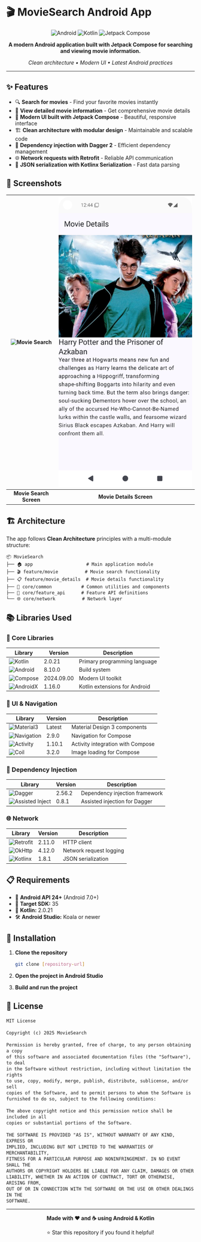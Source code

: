 # 🎬 MovieSearch Android App

<div style="text-align: center;">

![Android](https://img.shields.io/badge/Android-3DDC84?style=for-the-badge&logo=android&logoColor=white)
![Kotlin](https://img.shields.io/badge/kotlin-%237F52FF.svg?style=for-the-badge&logo=kotlin&logoColor=white)
![Jetpack Compose](https://img.shields.io/badge/Jetpack%20Compose-4285F4?style=for-the-badge&logo=jetpack-compose&logoColor=white)

**A modern Android application built with Jetpack Compose for searching and viewing movie
information.**

*Clean architecture • Modern UI • Latest Android practices*

</div>

---

## ✨ Features

- 🔍 **Search for movies** - Find your favorite movies instantly
- 📱 **View detailed movie information** - Get comprehensive movie details
- 🎨 **Modern UI built with Jetpack Compose** - Beautiful, responsive interface
- 🏗️ **Clean architecture with modular design** - Maintainable and scalable code
- 💉 **Dependency injection with Dagger 2** - Efficient dependency management
- 🌐 **Network requests with Retrofit** - Reliable API communication
- 📄 **JSON serialization with Kotlinx Serialization** - Fast data parsing

## 📸 Screenshots

<div style="text-align: center;">

| ![Movie Search](screenshots/movie_search.png) | ![Movie Details](screenshots/movie_details.png) |
|:---------------------------------------------:|:-----------------------------------------------:|
|            **Movie Search Screen**            |            **Movie Details Screen**             |

</div>

## 🏗️ Architecture

The app follows **Clean Architecture** principles with a multi-module structure:

```
📦 MovieSearch
├── 🏠 app                    # Main application module
├── 🎬 feature/movie          # Movie search functionality
├── 📋 feature/movie_details  # Movie details functionality
├── 🔧 core/common           # Common utilities and components
├── 🔌 core/feature_api      # Feature API definitions
└── 🌐 core/network          # Network layer
```

## 📚 Libraries Used

### 🚀 Core Libraries

| Library                                                                                                 | Version    | Description                   |
|---------------------------------------------------------------------------------------------------------|------------|-------------------------------|
| ![Kotlin](https://img.shields.io/badge/Kotlin-7F52FF?style=flat&logo=kotlin&logoColor=white)            | 2.0.21     | Primary programming language  |
| ![Android](https://img.shields.io/badge/AGP-3DDC84?style=flat&logo=android&logoColor=white)             | 8.10.0     | Build system                  |
| ![Compose](https://img.shields.io/badge/Compose-4285F4?style=flat&logo=jetpack-compose&logoColor=white) | 2024.09.00 | Modern UI toolkit             |
| ![AndroidX](https://img.shields.io/badge/AndroidX-3DDC84?style=flat&logo=android&logoColor=white)       | 1.16.0     | Kotlin extensions for Android |

### 🎨 UI & Navigation

| Library                                                                                                       | Version | Description                       |
|---------------------------------------------------------------------------------------------------------------|---------|-----------------------------------|
| ![Material3](https://img.shields.io/badge/Material3-757575?style=flat&logo=material-design&logoColor=white)   | Latest  | Material Design 3 components      |
| ![Navigation](https://img.shields.io/badge/Navigation-4285F4?style=flat&logo=jetpack-compose&logoColor=white) | 2.9.0   | Navigation for Compose            |
| ![Activity](https://img.shields.io/badge/Activity-3DDC84?style=flat&logo=android&logoColor=white)             | 1.10.1  | Activity integration with Compose |
| ![Coil](https://img.shields.io/badge/Coil-FF6B35?style=flat&logo=coil&logoColor=white)                        | 3.2.0   | Image loading for Compose         |

### 💉 Dependency Injection

| Library                                                                                       | Version | Description                    |
|-----------------------------------------------------------------------------------------------|---------|--------------------------------|
| ![Dagger](https://img.shields.io/badge/Dagger2-FF6B35?style=flat&logo=dagger&logoColor=white) | 2.56.2  | Dependency injection framework |
| ![Assisted Inject](https://img.shields.io/badge/Assisted%20Inject-FF6B35?style=flat)          | 0.8.1   | Assisted injection for Dagger  |

### 🌐 Network

| Library                                                                                                        | Version | Description             |
|----------------------------------------------------------------------------------------------------------------|---------|-------------------------|
| ![Retrofit](https://img.shields.io/badge/Retrofit-48B983?style=flat&logo=retrofit&logoColor=white)             | 2.11.0  | HTTP client             |
| ![OkHttp](https://img.shields.io/badge/OkHttp-48B983?style=flat&logo=okhttp&logoColor=white)                   | 4.12.0  | Network request logging |
| ![Kotlinx](https://img.shields.io/badge/Kotlinx%20Serialization-7F52FF?style=flat&logo=kotlin&logoColor=white) | 1.8.1   | JSON serialization      |

## 📋 Requirements

- 📱 **Android API 24+** (Android 7.0+)
- 🎯 **Target SDK:** 35
- 🔧 **Kotlin:** 2.0.21
- 🛠️ **Android Studio:** Koala or newer

## 🚀 Installation

1. **Clone the repository**
   ```bash
   git clone [repository-url]
   ```

2. **Open the project in Android Studio**

3. **Build and run the project**

## 📄 License

```
MIT License

Copyright (c) 2025 MovieSearch

Permission is hereby granted, free of charge, to any person obtaining a copy
of this software and associated documentation files (the "Software"), to deal
in the Software without restriction, including without limitation the rights
to use, copy, modify, merge, publish, distribute, sublicense, and/or sell
copies of the Software, and to permit persons to whom the Software is
furnished to do so, subject to the following conditions:

The above copyright notice and this permission notice shall be included in all
copies or substantial portions of the Software.

THE SOFTWARE IS PROVIDED "AS IS", WITHOUT WARRANTY OF ANY KIND, EXPRESS OR
IMPLIED, INCLUDING BUT NOT LIMITED TO THE WARRANTIES OF MERCHANTABILITY,
FITNESS FOR A PARTICULAR PURPOSE AND NONINFRINGEMENT. IN NO EVENT SHALL THE
AUTHORS OR COPYRIGHT HOLDERS BE LIABLE FOR ANY CLAIM, DAMAGES OR OTHER
LIABILITY, WHETHER IN AN ACTION OF CONTRACT, TORT OR OTHERWISE, ARISING FROM,
OUT OF OR IN CONNECTION WITH THE SOFTWARE OR THE USE OR OTHER DEALINGS IN THE
SOFTWARE.
```

---

<div style="text-align: center;">

**Made with ❤️ and ☕ using Android & Kotlin**

⭐ Star this repository if you found it helpful!

</div>
